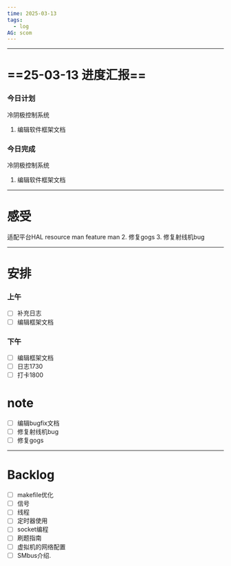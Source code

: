```yaml
---
time: 2025-03-13
tags:
  - log
AG: scom
---
```

---
# ==25-03-13 进度汇报==
### 今日计划
冷阴极控制系统
1. 编辑软件框架文档
### 今日完成
冷阴极控制系统
1. 编辑软件框架文档

--- 
# 感受
适配平台HAL
resource man
feature man
2. 修复gogs
3. 修复射线机bug

--- 
# 安排

### 上午
- [ ] 补充日志
- [ ] 编辑框架文档

### 下午
- [ ] 编辑框架文档
- [ ] 日志1730
- [ ] 打卡1800
# note
- [ ] 编辑bugfix文档
- [ ] 修复射线机bug
- [ ] 修复gogs
--- 
# Backlog
- [ ] makefile优化
- [ ] 信号
- [ ] 线程
- [ ] 定时器使用
- [ ] socket编程
- [ ] 刷题指南
- [ ] 虚拟机的网络配置
- [ ] SMbus介绍.
